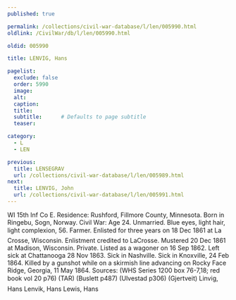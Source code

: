 ```yaml
---
published: true

permalink: /collections/civil-war-database/l/len/005990.html
oldlink: /CivilWar/db/l/len/005990.html

oldid: 005990

title: LENVIG, Hans

pagelist:
  exclude: false
  order: 5990
  image: 
  alt:
  caption:
  title:
  subtitle:      # Defaults to page subtitle
  teaser:

category: 
  - L 
  - LEN

previous:
  title: LENSEGRAV
  url: /collections/civil-war-database/l/len/005989.html  
next:
  title: LENVIG, John
  url: /collections/civil-war-database/l/len/005991.html   
---
```

WI 15th Inf Co E. Residence: Rushford, Fillmore County, Minnesota. Born in Ringebu, Sogn, Norway. Civil War: Age 24. Unmarried. Blue eyes, light hair, light complexion, 5&#146;6&#148;. Farmer. Enlisted for three years on 18 Dec 1861 at La Crosse, Wisconsin. Enlistment credited to LaCrosse. Mustered 20 Dec 1861 at Madison, Wisconsin. Private. Listed as a wagoner on 16 Sep 1862. Left sick at Chattanooga 28 Nov 1863. Sick in Nashville. Sick in Knoxville, 24 Feb 1864. Killed by a gunshot while on a skirmish line advancing on Rocky Face Ridge, Georgia, 11 May 1864. Sources: (WHS Series 1200 box 76-7,18; red book vol 20 p76) (TAR) (Buslett p487) (Ulvestad p306) (Gjertveit) &#147;Linvig, Hans&#148; &#147;Lenvik, Hans&#148; &#147;Lewis, Hans&#148;